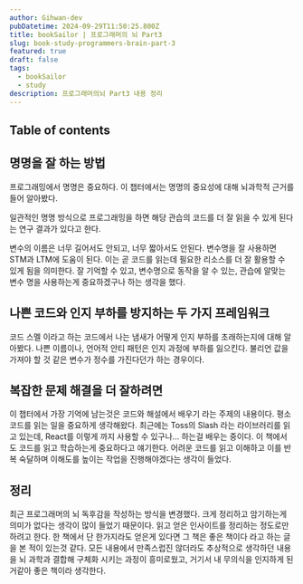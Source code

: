 ```yaml
---
author: Gihwan-dev
pubDatetime: 2024-09-29T11:50:25.800Z
title: bookSailor | 프로그래머의 뇌 Part3
slug: book-study-programmers-brain-part-3
featured: true
draft: false
tags:
  - bookSailor
  - study
description: 프로그래머의뇌 Part3 내용 정리
---
```


## Table of contents

## 명명을 잘 하는 방법

프로그래밍에서 명명은 중요하다. 이 챕터에서는 명명의 중요성에 대해 뇌과학적 근거를 들어 알아봤다.

일관적인 명명 방식으로 프로그래밍을 하면 해당 관습의 코드를 더 잘 읽을 수 있게 된다는 연구 결과가 있다고 한다.

변수의 이름은 너무 길어서도 안되고, 너무 짧아서도 안된다. 변수명을 잘 사용하면 STM과 LTM에 도움이 된다. 이는 곧 코드를 읽는데 필요한 리소스를 더 잘 활용할 수 있게 됨을 의미한다. 잘 기억할 수 있고, 변수명으로 동작을 알 수 있는, 관습에 알맞는 변수 명을 사용하는게 중요하겠구나 하는 생각을 했다.

## 나쁜 코드와 인지 부하를 방지하는 두 가지 프레임워크

코드 스멜 이라고 하는 코드에서 나는 냄새가 어떻게 인지 부하를 초래하는지에 대해 알아봤다. 나쁜 이름이나, 언어적 안티 패턴은 인지 과정에 부하를 잃으킨다. 불리언 값을 가져야 할 것 같은 변수가 정수를 가진다던가 하는 경우이다.

## 복잡한 문제 해결을 더 잘하려면

이 챕터에서 가장 기억에 남는것은 코드와 해설에서 배우기 라는 주제의 내용이다. 평소 코드를 읽는 일을 중요하게 생각해왔다. 최근에는 Toss의 Slash 라는 라이브러리를 읽고 있는데, React를 이렇게 까지 사용할 수 있구나... 하는걸 배우는 중이다. 이 책에서도 코드를 읽고 학습하는게 중요하다고 얘기한다. 어려운 코드를 읽고 이해하고 이를 반복 숙달하며 이해도를 높이는 작업을 진행해야겠다는 생각이 들었다.

## 정리

최근 프로그래머의 뇌 독후감을 작성하는 방식을 변경했다. 크게 정리하고 암기하는게 의미가 없다는 생각이 많이 들었기 때문이다. 읽고 얻은 인사이트를 정리하는 정도로만 하려고 한다. 한 책에서 단 한가지라도 얻은게 있다면 그 책은 좋은 책이다 라고 하는 글을 본 적이 있는것 같다. 모든 내용에서 만족스럽진 않더라도 추상적으로 생각하던 내용을 뇌 과학과 결합해 구체화 시키는 과정이 흥미로웠고, 거기서 내 무의식을 인지하게 된거같아 좋은 책이라 생각한다.
